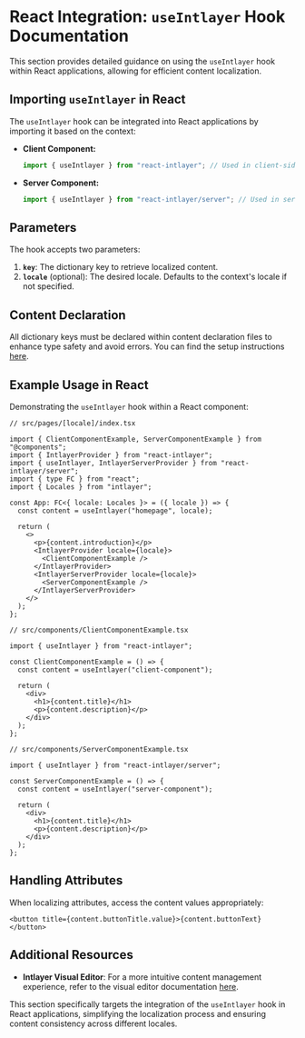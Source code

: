 # React Integration: `useIntlayer` Hook Documentation

This section provides detailed guidance on using the `useIntlayer` hook within React applications, allowing for efficient content localization.

## Importing `useIntlayer` in React

The `useIntlayer` hook can be integrated into React applications by importing it based on the context:

- **Client Component:**

  ```javascript
  import { useIntlayer } from "react-intlayer"; // Used in client-side React components
  ```

- **Server Component:**

  ```javascript
  import { useIntlayer } from "react-intlayer/server"; // Used in server-side React components
  ```

## Parameters

The hook accepts two parameters:

1. **`key`**: The dictionary key to retrieve localized content.
2. **`locale`** (optional): The desired locale. Defaults to the context's locale if not specified.

## Content Declaration

All dictionary keys must be declared within content declaration files to enhance type safety and avoid errors. You can find the setup instructions [here](https://github.com/aymericzip/intlayer/blob/main/docs/docs/content_declaration/get_started_en.md).

## Example Usage in React

Demonstrating the `useIntlayer` hook within a React component:

```tsx
// src/pages/[locale]/index.tsx

import { ClientComponentExample, ServerComponentExample } from "@components";
import { IntlayerProvider } from "react-intlayer";
import { useIntlayer, IntlayerServerProvider } from "react-intlayer/server";
import { type FC } from "react";
import { Locales } from "intlayer";

const App: FC<{ locale: Locales }> = ({ locale }) => {
  const content = useIntlayer("homepage", locale);

  return (
    <>
      <p>{content.introduction}</p>
      <IntlayerProvider locale={locale}>
        <ClientComponentExample />
      </IntlayerProvider>
      <IntlayerServerProvider locale={locale}>
        <ServerComponentExample />
      </IntlayerServerProvider>
    </>
  );
};
```

```tsx
// src/components/ClientComponentExample.tsx

import { useIntlayer } from "react-intlayer";

const ClientComponentExample = () => {
  const content = useIntlayer("client-component");

  return (
    <div>
      <h1>{content.title}</h1>
      <p>{content.description}</p>
    </div>
  );
};
```

```tsx
// src/components/ServerComponentExample.tsx

import { useIntlayer } from "react-intlayer/server";

const ServerComponentExample = () => {
  const content = useIntlayer("server-component");

  return (
    <div>
      <h1>{content.title}</h1>
      <p>{content.description}</p>
    </div>
  );
};
```

## Handling Attributes

When localizing attributes, access the content values appropriately:

```tsx
<button title={content.buttonTitle.value}>{content.buttonText}</button>
```

## Additional Resources

- **Intlayer Visual Editor**: For a more intuitive content management experience, refer to the visual editor documentation [here](https://github.com/aymericzip/intlayer/blob/main/docs/docs/intlayer_editor_en.md).

This section specifically targets the integration of the `useIntlayer` hook in React applications, simplifying the localization process and ensuring content consistency across different locales.
